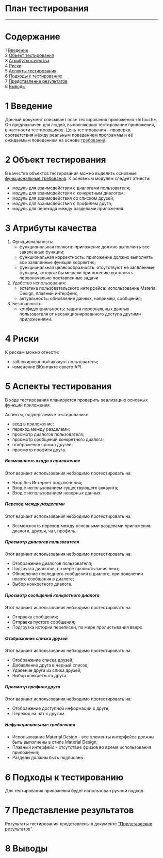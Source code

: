 # План тестирования
---


# Cодержание
1 [Введение](#introduction)  
2 [Объект тестирования](#items)  
3 [Атрибуты качества](#quality)  
4 [Риски](#risk)  
5 [Аспекты тестирования](#features)  
6 [Подходы к тестированию](#approach)  
7 [Представление результатов](#pass)  
8 [Выводы](#conclusion)  

<a name="introduction"/>

# 1 Введение

Данный документ описывает план тестирования приложения «InTouch». Он предназначен для людей, выполняющих тестирование приложения, в частности тестировщиков. Цель тестирования - проверка соответствия между реальным поведением программы и её ожидаемым поведением на основе [требований](../Documents/Requirements/Requirements%20Document.md).

<a name="items"/>

# 2 Объект тестирования

В качестве объектов тестирования можно выделить основные [функциональные требования](../Documents/Requirements/Requirements%20Document.md). К основным модулям следует отнести: 
* модуль для взаимодействия с диалогами пользователя; 
* модуль для взаимодействия с конкретным диалогом;
* модуль для взаимодействия со списком друзей;
* модуль для взаимодействия с профилем друга;
* модуль для перехода между разделами приложения. 

<a name="quality"/>

# 3 Атрибуты качества

1. Функциональность:
    - функциональная полнота: приложение должно выполнять все заявленные [функции](../Documents/Requirements/Requirements%20Document.md);
    - функциональная корректность: приложение должно выполнять все заявленные функции корректно;
    - функциональная целесообразность: отсутствуют не заявленные функции, которые бы мешали приложению выполнять первоначально поставленные задачи
2. Удобство использования:
    - эстетика пользовательского интерфейса: использование Material Design, плавный интерфейс;
    - актуальность: обновление данных, например, сообщения;
3. Безопасность:
    - конфиденциальность: защита персональных данных пользователя от несанкционированного доступа другими приложениями.


<a name="risk"/>

# 4 Риски

К рискам можно отнести:  
* заблокированный аккаунт пользователя;
* изменение ВКонтакте своего API.

<a name="features"/>

# 5 Аспекты тестирования

В ходе тестирования планируется проверить реализацию основных функций приложения.

Аспекты, подвергаемые тестированию:  
* вход в приложение;  
* переход между разделами;  
* просмотр диалогов пользователя;
* просмотр сообщений конкретного диалога;
* отображение списка друзей;
* просмотр профиля друга.

##### Возможность входа в приложение
Этот вариант использования небходимо протестировать на:
* Вход без Интернет подключения;
* Вход с использованием существующего аккаунта;
* Вход с использованием неверных данных.

##### Переход между разделами
Этот вариант использования небходимо протестировать на:
* Возможность переход между основными разделами приложения: диалоги, друзья, чат, профиль.

##### Просмотр диалогов пользователя
Этот вариант использования небходимо протестировать на:
* Отображение диалогов пользователя;
* Подгрузка диалогов, по мере пролистывания вниз;
* Обновление последнего сообщения в диалоге, при появлении нового сообщения в диалоге;
* Выбор конкретного диалога.

##### Просмотр сообщений конкретного диалога
Этот вариант использования небходимо протестировать на:
* Отправка сообщения;
* Отправка пустого сообщения;
* Подгрузка истории переписки, по мере пролистывания вверх.

##### Отображение списка друзей
Этот вариант использования небходимо протестировать на:
* Отображение списка друзей;
* Добавление друга в чёрный список;
* Удаление друга из спика друзей;
* Выбор конкретного друга.

##### Просмотр профиля друга
Этот вариант использования небходимо протестировать на:
* Отображение доступной информации о друге;
* Переход на чат с другом.

##### Нефункциональные требования

* Использование Material Design - все элементы интерфейса должны быть выполнены в стиле Material Design;
* Плавный интерфейс - отсутствие фризов во время использования приложения;
* Разделы должны быть подписаны.

<a name="approach"/>

# 6 Подходы к тестированию

Для тестирования приложения будет использован ручной подход.

<a name="pass"/>

# 7 Представление результатов

Результаты тестирования представлены в документе ["Представление результатов"](../Testing/TestResults.md).

<a name="conclusion"/>

# 8 Выводы
